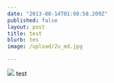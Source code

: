 ```yaml
---
date: "2013-08-14T01:08:58.209Z"
published: false
layout: post
title: test
blurb: tes
image: /upload/2u_md.jpg

---
```


![](/upload/2v_md.jpg) test
